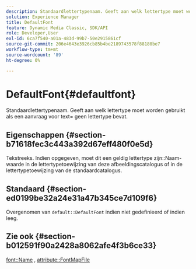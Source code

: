 ```yaml
---
description: Standaardlettertypenaam. Geeft aan welk lettertype moet worden gebruikt als een aanvraag voor text= geen lettertype bevat.
solution: Experience Manager
title: DefaultFont
feature: Dynamic Media Classic, SDK/API
role: Developer,User
exl-id: 6ca7f540-a01a-483d-99b7-50e2915861cf
source-git-commit: 206e4643e3926cb85b4be2189743578f88180be7
workflow-type: tm+mt
source-wordcount: '89'
ht-degree: 0%

---
```


# DefaultFont{#defaultfont}

Standaardlettertypenaam. Geeft aan welk lettertype moet worden gebruikt als een aanvraag voor text= geen lettertype bevat.

## Eigenschappen {#section-b71618fec3c443a392d67eff480f0e5d}

Tekstreeks. Indien opgegeven, moet dit een geldig lettertype zijn::Naam-waarde in de lettertypetoewijzing van deze afbeeldingscatalogus of in de lettertypetoewijzing van de standaardcatalogus.

## Standaard {#section-ed0199be32a24e31a47b345ce7d109f6}

Overgenomen van `default::DefaultFont` indien niet gedefinieerd of indien leeg.

## Zie ook {#section-b012591f90a2428a8062afe4f3b6ce33}

[font::Name](../../../../../is-api/image-catalog/image-serving-api-ref/c-image-catalog-reference/c-font-map-reference/r-name-font.md#reference-c55889877dc54aabb60734dcde86ee76) ,  [attribute::FontMapFile](../../../../../is-api/image-catalog/image-serving-api-ref/c-image-catalog-reference/c-attributes-reference/r-fontmapfile.md#reference-22e077d4595b45b6a6e549b8499ecb76)
